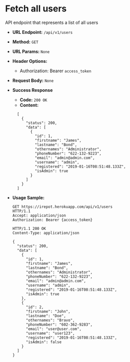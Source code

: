 # Fetch all users

API endpoint that represents a list of all users

- **URL Endpoint:** `/api/v1/users`
- **Method:** `GET`
- **URL Params:** `None`
- **Header Options:**
  - Authorization: Bearer `access_token`
- **Request Body:** `None`
- **Success Response**
  - **Code:** `200 OK`
  - **Content:**

  ```http
    [
      {
        "status": 200,
        "data": [
          {
            "id": 1,
            "firstname": "James",
            "lastname": "Bond",
            "othernames": "Administrator",
            "phoneNumber": "622-132-9223",
            "email": "admin@admin.com",
            "username": "admin",
            "registered": "2019-01-16T08:51:48.133Z",
            "isAdmin": true
          }
        ]
      }
    ]
  ```

- **Usage Sample:**

  ```http
  GET https://irepot.herokuapp.com/api/v1/users
  HTTP/1.1
  Accept: application/json
  Authorization: Bearer {access_token}

  HTTP/1.1 200 OK
  Content-Type: application/json

  {
    "status": 200,
    "data": [
      {
        "id": 1,
        "firstname": "James",
        "lastname": "Bond",
        "othernames": "Administrator",
        "phoneNumber": "622-132-9223",
        "email": "admin@admin.com",
        "username": "admin",
        "registered": "2019-01-16T08:51:48.133Z",
        "isAdmin": true
      },
      {
        "id": 2,
        "firstname": "John",
        "lastname": "Doe",
        "othernames": "Bravo",
        "phoneNumber": "602-362-9283",
        "email": "user@user.com",
        "username": "user123",
        "registered": "2019-01-16T08:51:48.133Z",
        "isAdmin": false
      }
    ]
  }
  ```
